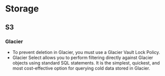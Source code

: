 # Storage

## S3

### Glacier
- To prevent deletion in Glacier, you must use a Glacier Vault Lock Policy.
- Glacier Select allows you to perform filtering directly against Glacier objects using standard SQL statements. It is the simplest, quickest, and most cost-effective option for querying cold data stored in Glacier.